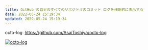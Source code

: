 ```yaml
---
title: GitHub の自分のすべてのリポジトリのコミット ログを横断的に表示する
date: 2022-05-24 15:19:34
updated: 2022-05-24 15:19:34
---
```


octo-log: https://github.com/AsaiToshiya/octo-log

[![octo-log](show-commit-logs-of-own-all-github-repos/octo-log.png)](https://github.com/AsaiToshiya/octo-log)